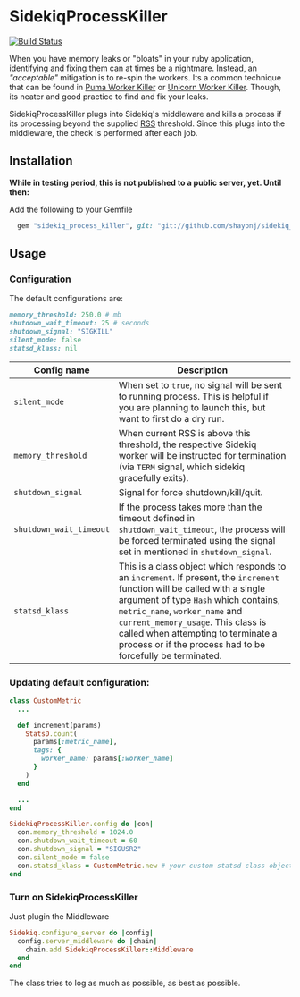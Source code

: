 # SidekiqProcessKiller

[![Build Status](https://travis-ci.org/shayonj/sidekiq_process_killer.svg?branch=master)](https://travis-ci.org/shayonj/sidekiq_process_killer)

When you have memory leaks or "bloats" in your ruby application, identifying and fixing them can at times be a nightmare. Instead, an _"acceptable"_ mitigation is to re-spin the workers. Its a common technique that can be found in [Puma Worker Killer](https://github.com/schneems/puma_worker_killer) or [Unicorn Worker Killer](https://github.com/kzk/unicorn-worker-killer). Though, its neater and good practice to find and fix your leaks.

SidekiqProcessKiller plugs into Sidekiq's middleware and kills a process if its processing beyond the supplied [RSS](https://en.wikipedia.org/wiki/Resident_set_size) threshold. Since this plugs into the middleware, the check is performed after each job.

## Installation

**While in testing period, this is not published to a public server, yet. Until then:**

Add the following to your Gemfile

```ruby
  gem "sidekiq_process_killer", git: "git://github.com/shayonj/sidekiq_process_killer.git"
```

## Usage

### Configuration

The default configurations are:

```ruby
memory_threshold: 250.0 # mb
shutdown_wait_timeout: 25 # seconds
shutdown_signal: "SIGKILL"
silent_mode: false
statsd_klass: nil
```



| Config name           	| Description                                                                                                                                                                                                                                                                                                                                                                                                	|
|-------------------------	|----------------------------------------------------------------------------------------------------------------------------------------------------------------------------------------------------------------------------------------------------------------------------------------------------------------------------------------------------------------------------------------------------------------------------------------------------------------------------------------------------------------------------------------------------------------------------------	|
| `silent_mode`           	| When set to `true`, no signal will be sent to running process. This is helpful if you are planning to launch this, but want to first do a dry run.
| `memory_threshold`      	| When current RSS is above this threshold, the respective Sidekiq worker will be instructed for termination (via `TERM` signal, which sidekiq gracefully exits).                                                                                                                                                                                                                                                                                                                                                                                                              	|
| `shutdown_signal`       	| Signal for force shutdown/kill/quit.                                                                                                                                                                                                                                                                                                                                                                                                                                                                                                                                             	|
| `shutdown_wait_timeout` 	| If the process takes more than the timeout defined in `shutdown_wait_timeout`, the process will be forced terminated using the signal set in mentioned in `shutdown_signal`.                                                                                                                                                                                                                                                                                                                                                                                                        	|
| `statsd_klass`          	| This is a class object which responds to an `increment`. If present, the `increment` function will be called with a single argument of type `Hash` which contains, `metric_name`, `worker_name` and `current_memory_usage`. This class is called when attempting to terminate a process or if the process had to be forcefully be terminated.	|


### Updating default configuration:

```ruby
class CustomMetric
  ...

  def increment(params)
    StatsD.count(
      params[:metric_name],
      tags: {
        worker_name: params[:worker_name]
      }
    )
  end

  ...
end

SidekiqProcessKiller.config do |con|
  con.memory_threshold = 1024.0
  con.shutdown_wait_timeout = 60
  con.shutdown_signal = "SIGUSR2"
  con.silent_mode = false
  con.statsd_klass = CustomMetric.new # your custom statsd class object
end
```

### Turn on SidekiqProcessKiller

Just plugin the Middleware

```ruby
Sidekiq.configure_server do |config|
  config.server_middleware do |chain|
    chain.add SidekiqProcessKiller::Middleware
  end
end
```

The class tries to log as much as possible, as best as possible.
